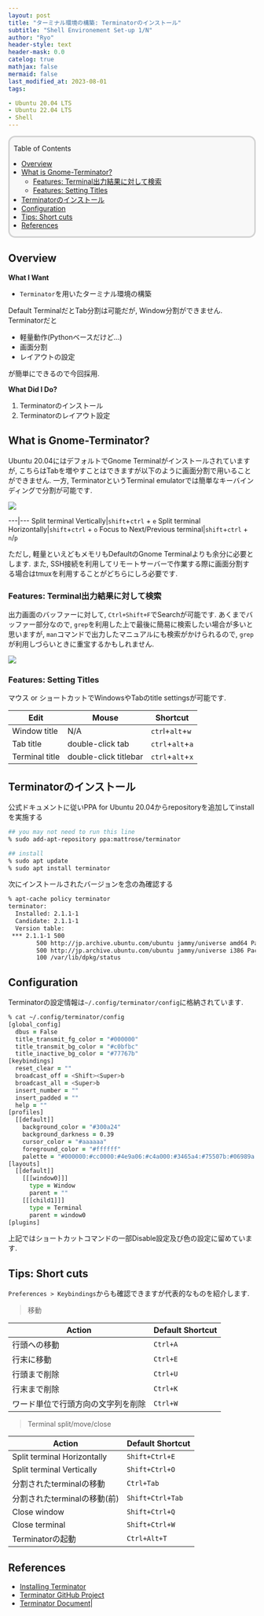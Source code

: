 ```yaml
---
layout: post
title: "ターミナル環境の構築: Terminatorのインストール"
subtitle: "Shell Environement Set-up 1/N"
author: "Ryo"
header-style: text
header-mask: 0.0
catelog: true
mathjax: false
mermaid: false
last_modified_at: 2023-08-01
tags:

- Ubuntu 20.04 LTS
- Ubuntu 22.04 LTS
- Shell
---
```


<div style='border-radius: 1em; border-style:solid; border-color:#D3D3D3; background-color:#F8F8F8'>

<p class="h4">&nbsp;&nbsp;Table of Contents</p>

<!-- START doctoc generated TOC please keep comment here to allow auto update -->
<!-- DON'T EDIT THIS SECTION, INSTEAD RE-RUN doctoc TO UPDATE -->

- [Overview](#overview)
- [What is Gnome-Terminator?](#what-is-gnome-terminator)
  - [Features: Terminal出力結果に対して検索](#features-terminal%E5%87%BA%E5%8A%9B%E7%B5%90%E6%9E%9C%E3%81%AB%E5%AF%BE%E3%81%97%E3%81%A6%E6%A4%9C%E7%B4%A2)
  - [Features: Setting Titles](#features-setting-titles)
- [Terminatorのインストール](#terminator%E3%81%AE%E3%82%A4%E3%83%B3%E3%82%B9%E3%83%88%E3%83%BC%E3%83%AB)
- [Configuration](#configuration)
- [Tips: Short cuts](#tips-short-cuts)
- [References](#references)

<!-- END doctoc generated TOC please keep comment here to allow auto update -->


</div>

## Overview

**What I Want**

- `Terminator`を用いたターミナル環境の構築

Default TerminalだとTab分割は可能だが, Window分割ができません. 
Terminatorだと

- 軽量動作(Pythonベースだけど...)
- 画面分割
- レイアウトの設定

が簡単にできるので今回採用.

**What Did I Do?**

1. Terminatorのインストール
2. Terminatorのレイアウト設定

## What is Gnome-Terminator?

Ubuntu 20.04にはデフォルトでGnome Terminalがインストールされていますが, こちらはTabを増やすことはできますが以下のように画面分割で用いることができません. 一方, TerminatorというTerminal emulatorでは簡単なキーバインディングで分割が可能です.

<img src="https://github.com/ryonakimageserver/omorikaizuka/blob/master/linux/terminal/20201224_terminal_terminator.png?raw=true">

---|---
Split terminal Vertically|`shift`+`ctrl` + `e`
Split terminal Horizontally|`shift`+`ctrl` + `o`
Focus to Next/Previous terminal|`shift`+`ctrl` + `n`/`p`

ただし, 軽量といえどもメモリもDefaultのGnome Terminalよりも余分に必要とします.
また, SSH接続を利用してリモートサーバーで作業する際に画面分割する場合はtmuxを利用することがどちらにしろ必要です.

### Features: Terminal出力結果に対して検索

出力画面のバッファーに対して, `Ctrl+Shift+F`でSearchが可能です. あくまでバッファー部分なので, 
`grep`を利用した上で最後に簡易に検索したい場合が多いと思いますが, `man`コマンドで出力したマニュアルにも検索がかけられるので, `grep`が利用しづらいときに重宝するかもしれません.

<img src="https://github.com/ryonakimageserver/omorikaizuka/blob/master/blog/Ubuntu/terminator-search.png?raw=true">

### Features: Setting Titles

マウス or ショートカットでWindowsやTabのtitle settingsが可能です.

|Edit 	|Mouse  |Shortcut|
|---|---|---|
|Window title| N/A 	|`ctr`l+`alt`+`w`|
|Tab title 	|double-click tab 	|`ctrl`+`alt`+`a`|
|Terminal title| 	double-click titlebar 	|`ctrl`+`alt`+`x`|


## Terminatorのインストール

公式ドキュメントに従いPPA for Ubuntu 20.04からrepositoryを追加してinstallを実施する

```zsh
## you may not need to run this line
% sudo add-apt-repository ppa:mattrose/terminator

## install
% sudo apt update
% sudo apt install terminator
```

次にインストールされたバージョンを念の為確認する

```zsh
% apt-cache policy terminator
terminator:
  Installed: 2.1.1-1
  Candidate: 2.1.1-1
  Version table:
 *** 2.1.1-1 500
        500 http://jp.archive.ubuntu.com/ubuntu jammy/universe amd64 Packages
        500 http://jp.archive.ubuntu.com/ubuntu jammy/universe i386 Packages
        100 /var/lib/dpkg/status
```

## Configuration

Terminatorの設定情報は`~/.config/terminator/config`に格納されています.

```zsh
% cat ~/.config/terminator/config
[global_config]
  dbus = False
  title_transmit_fg_color = "#000000"
  title_transmit_bg_color = "#c0bfbc"
  title_inactive_bg_color = "#77767b"
[keybindings]
  reset_clear = ""
  broadcast_off = <Shift><Super>b
  broadcast_all = <Super>b
  insert_number = ""
  insert_padded = ""
  help = ""
[profiles]
  [[default]]
    background_color = "#300a24"
    background_darkness = 0.39
    cursor_color = "#aaaaaa"
    foreground_color = "#ffffff"
    palette = "#000000:#cc0000:#4e9a06:#c4a000:#3465a4:#75507b:#06989a:#d3d7cf:#555753:#ef2929:#8ae234:#fce94f:#729fcf:#ad7fa8:#34e2e2:#eeeeec"
[layouts]
  [[default]]
    [[[window0]]]
      type = Window
      parent = ""
    [[[child1]]]
      type = Terminal
      parent = window0
[plugins]

```

上記ではショートカットコマンドの一部Disable設定及び色の設定に留めています.

## Tips: Short cuts

`Preferences > Keybindings`からも確認できますが代表的なものを紹介します.

> 移動

|Action| Default Shortcut|
|---|---|
|行頭への移動|`Ctrl+A`|
|行末に移動|`Ctrl+E`|
|行頭まで削除|`Ctrl+U`|
|行末まで削除|`Ctrl+K`|
|ワード単位で行頭方向の文字列を削除|`Ctrl+W`|

> Terminal split/move/close

|Action| Default Shortcut|
|---|---|
|Split terminal Horizontally|`Shift+Ctrl+E`|
|Split terminal Vertically|`Shift+Ctrl+O`|
|分割されたterminalの移動|`Ctrl+Tab`|
|分割されたterminalの移動(前)|`Shift+Ctrl+Tab`|
|Close window|`Shift+Ctrl+Q`|
|Close terminal|`Shift+Ctrl+W`|
|Terminatorの起動|`Ctrl+Alt+T`|

References
----

- [Installing Terminator](https://github.com/gnome-terminator/terminator/blob/master/INSTALL.md)
- [Terminator GitHub Project](https://github.com/gnome-terminator/terminator)
- [Terminator Document](https://terminator-gtk3.readthedocs.io/en/latest/)|